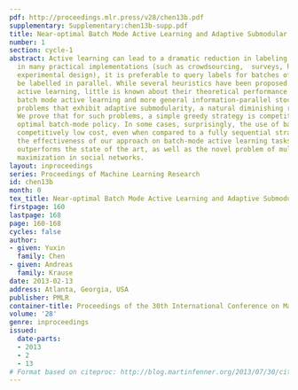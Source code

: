 ```yaml
---
pdf: http://proceedings.mlr.press/v28/chen13b.pdf
supplementary: Supplementary:chen13b-supp.pdf
title: Near-optimal Batch Mode Active Learning and Adaptive Submodular Optimization
number: 1
section: cycle-1
abstract: Active learning can lead to a dramatic reduction in labeling effort. However,
  in many practical implementations (such as crowdsourcing,  surveys, high-throughput
  experimental design), it is preferable to query labels for batches of examples to
  be labelled in parallel. While several heuristics have been proposed for batch-mode
  active learning, little is known about their theoretical performance.    We consider
  batch mode active learning and more general information-parallel stochastic optimization
  problems that exhibit adaptive submodularity, a natural diminishing returns condition.
  We prove that for such problems, a simple greedy strategy is competitive with the
  optimal batch-mode policy. In some cases, surprisingly, the use of batches incurs
  competitively low cost, even when compared to a fully sequential strategy. We demonstrate
  the effectiveness of our approach on batch-mode active learning tasks, where it
  outperforms the state of the art, as well as the novel problem of multi-stage influence
  maximization in social networks.
layout: inproceedings
series: Proceedings of Machine Learning Research
id: chen13b
month: 0
tex_title: Near-optimal Batch Mode Active Learning and Adaptive Submodular Optimization
firstpage: 160
lastpage: 168
page: 160-168
cycles: false
author:
- given: Yuxin
  family: Chen
- given: Andreas
  family: Krause
date: 2013-02-13
address: Atlanta, Georgia, USA
publisher: PMLR
container-title: Proceedings of the 30th International Conference on Machine Learning
volume: '28'
genre: inproceedings
issued:
  date-parts:
  - 2013
  - 2
  - 13
# Format based on citeproc: http://blog.martinfenner.org/2013/07/30/citeproc-yaml-for-bibliographies/
---
```

